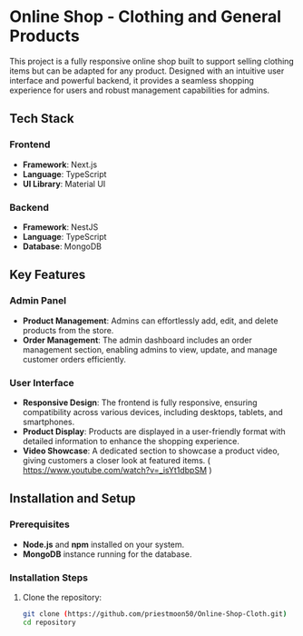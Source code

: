 # Online Shop - Clothing and General Products

This project is a fully responsive online shop built to support selling clothing items but can be adapted for any product. Designed with an intuitive user interface and powerful backend, it provides a seamless shopping experience for users and robust management capabilities for admins.

## Tech Stack

### Frontend
- **Framework**: Next.js
- **Language**: TypeScript
- **UI Library**: Material UI

### Backend
- **Framework**: NestJS
- **Language**: TypeScript
- **Database**: MongoDB

## Key Features

### Admin Panel
- **Product Management**: Admins can effortlessly add, edit, and delete products from the store.
- **Order Management**: The admin dashboard includes an order management section, enabling admins to view, update, and manage customer orders efficiently.

### User Interface
- **Responsive Design**: The frontend is fully responsive, ensuring compatibility across various devices, including desktops, tablets, and smartphones.
- **Product Display**: Products are displayed in a user-friendly format with detailed information to enhance the shopping experience.
- **Video Showcase**: A dedicated section to showcase a product video, giving customers a closer look at featured items. ( https://www.youtube.com/watch?v=_isYt1dbpSM )

## Installation and Setup

### Prerequisites
- **Node.js** and **npm** installed on your system.
- **MongoDB** instance running for the database.

### Installation Steps

1. Clone the repository:
   ```bash
   git clone (https://github.com/priestmoon50/Online-Shop-Cloth.git)
   cd repository

